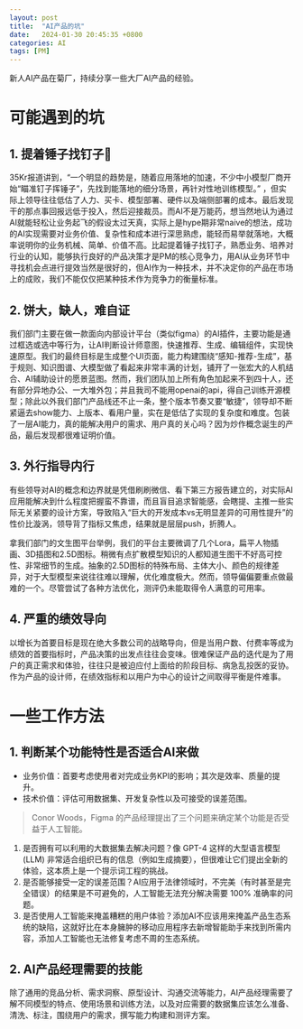 ```yaml
---
layout: post
title:  "AI产品的坑"
date:   2024-01-30 20:45:35 +0800
categories: AI
tags: [PM]
---
```


新人AI产品在菊厂，持续分享一些大厂AI产品的经验。


# 可能遇到的坑
## 1. 提着锤子找钉子🔨
35Kr报道讲到，“一个明显的趋势是，随着应用落地的加速，不少中小模型厂商开始“瞄准钉子挥锤子”，先找到能落地的细分场景，再针对性地训练模型。” ，但实际上领导往往低估了人力、买卡、模型部署、硬件以及端侧部署的成本。最后发现干的那点事回报远低于投入，然后迎接裁员。而AI不是万能药，想当然地认为通过AI就能轻松让业务起飞的假设太过天真，实际上是hype期非常naive的想法，成功的AI实现需要对业务价值、复杂性和成本进行深思熟虑，能轻而易举就落地，大概率说明你的业务机械、简单、价值不高。比起提着锤子找钉子，熟悉业务、培养对行业的认知，能够执行良好的产品决策才是PM的核心竞争力，用AI从业务环节中寻找机会点进行提效当然是很好的，但AI作为一种技术，并不决定你的产品在市场上的成败，我们不能仅仅把某种技术作为竞争力的衡量标准。


## 2. 饼大，缺人，难自证
我们部门主要在做一款面向内部设计平台（类似figma）的AI插件，主要功能是通过框选或选中等行为，让AI判断设计师意图，快速推荐、生成、编辑组件，实现快速原型。我们的最终目标是生成整个UI页面，能力构建围绕“感知-推荐-生成”，基于规则、知识图谱、大模型做了看起来非常丰满的计划，铺开了一张宏大的人机结合、AI辅助设计的愿景蓝图。然而，我们团队加上所有角色加起来不到四十人，还有部分异地办公、一大堆外包；并且我司不能用openai的api，得自己训练开源模型；除此以外我们部门产品线还不止一条，整个版本节奏又要“敏捷”，领导却不断紧逼去show能力、上版本、看用户量，实在是低估了实现的复杂度和难度。包装了一层AI能力，真的能解决用户的需求、用户真的关心吗？因为炒作概念诞生的产品，最后发现都很难证明价值。


## 3. 外行指导内行
有些领导对AI的概念和边界就是凭借刷刷微信、看下第三方报告建立的，对实际AI应用能解决到什么程度把握蛮不靠谱，而且盲目追求智能感，会瞎提、主推一些实际无关紧要的设计方案，导致陷入“巨大的开发成本vs无明显差异的可用性提升”的性价比漩涡，领导背了指标又焦虑，结果就是层层push，折腾人。

拿我们部门的文生图平台举例，我们的平台主要微调了几个Lora，扁平人物插画、3D插图和2.5D图标。稍微有点扩散模型知识的人都知道生图干不好高可控性、非常细节的生成。抽象的2.5D图标的特殊布局、主体大小、颜色的规律差异，对于大型模型来说往往难以理解，优化难度极大。然而，领导偏偏要重点做最难的一个。尽管尝试了各种方法优化，测评仍未能取得令人满意的可用率。

## 4. 严重的绩效导向 
以增长为首要目标是现在绝大多数公司的战略导向，但是当用户数、付费率等成为绩效的首要指标时，产品决策的出发点往往会变味。很难保证产品的迭代是为了用户的真正需求和体验，往往只是被迫应付上面给的阶段目标、病急乱投医的妥协。作为产品的设计师，在绩效指标和以用户为中心的设计之间取得平衡是件难事。


# 一些工作方法
## 1. 判断某个功能特性是否适合AI来做
- 业务价值：首要考虑使用者对完成业务KPI的影响；其次是效率、质量的提升。
- 技术价值：评估可用数据集、开发复杂性以及可接受的误差范围。

>Conor Woods，Figma 的产品经理提出了三个问题来确定某个功能是否受益于人工智能。
1. 是否拥有可以利用的大数据集去解决问题？像 GPT-4 这样的大型语言模型 (LLM) 非常适合组织已有的信息（例如生成摘要），但很难让它们提出全新的体验，这本质上是一个提示词工程的挑战。
2. 是否能够接受一定的误差范围？AI应用于法律领域时，不完美（有时甚至是完全错误）的结果是不可避免的，人工智能无法充分解决需要 100% 准确率的问题。
3. 是否使用人工智能来掩盖糟糕的用户体验？添加AI不应该用来掩盖产品生态系统的缺陷，这就好比在本身臃肿的移动应用程序去新增智能助手来找到所需内容，添加人工智能也无法修复考虑不周的生态系统。

## 2. AI产品经理需要的技能
除了通用的竞品分析、需求洞察、原型设计、沟通交流等能力，AI产品经理需要了解不同模型的特点、使用场景和训练方法，以及对应需要的数据集应该怎么准备、清洗、标注，围绕用户的需求，撰写能力构建和测评方案。